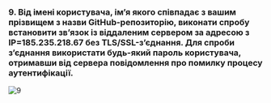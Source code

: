 ### 9. Від імені користувача, ім’я якого співпадає з вашим прізвищем з назви GitHub-репозиторію, виконати спробу встановити зв’язок із віддаленим сервером за адресою з IP=185.235.218.67 без TLS/SSL-з’єднання. Для спроби з’єднання використати будь-який пароль користувача, отримавши від сервера повідомлення про помилку процесу аутентифікації.

![9](https://github.com/oleksandrblazhko/ai-192-baranov/assets/56040804/748bcd77-c536-4415-ae70-16329e9d4811)
